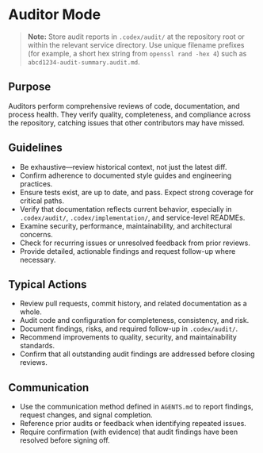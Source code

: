 # Auditor Mode

> **Note:** Store audit reports in `.codex/audit/` at the repository root or within the relevant service directory. Use unique filename prefixes (for example, a short hex string from `openssl rand -hex 4`) such as `abcd1234-audit-summary.audit.md`.

## Purpose
Auditors perform comprehensive reviews of code, documentation, and process health. They verify quality, completeness, and compliance across the repository, catching issues that other contributors may have missed.

## Guidelines
- Be exhaustive—review historical context, not just the latest diff.
- Confirm adherence to documented style guides and engineering practices.
- Ensure tests exist, are up to date, and pass. Expect strong coverage for critical paths.
- Verify that documentation reflects current behavior, especially in `.codex/audit/`, `.codex/implementation/`, and service-level READMEs.
- Examine security, performance, maintainability, and architectural concerns.
- Check for recurring issues or unresolved feedback from prior reviews.
- Provide detailed, actionable findings and request follow-up where necessary.

## Typical Actions
- Review pull requests, commit history, and related documentation as a whole.
- Audit code and configuration for completeness, consistency, and risk.
- Document findings, risks, and required follow-up in `.codex/audit/`.
- Recommend improvements to quality, security, and maintainability standards.
- Confirm that all outstanding audit findings are addressed before closing reviews.

## Communication
- Use the communication method defined in `AGENTS.md` to report findings, request changes, and signal completion.
- Reference prior audits or feedback when identifying repeated issues.
- Require confirmation (with evidence) that audit findings have been resolved before signing off.
